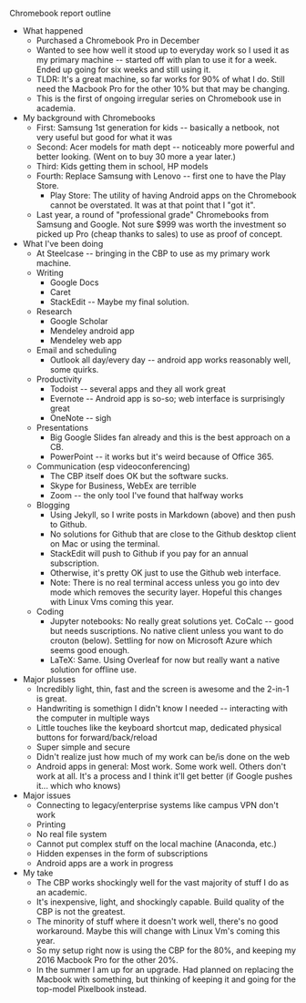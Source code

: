 Chromebook report outline

- What happened
    + Purchased a Chromebook Pro in December
    + Wanted to see how well it stood up to everyday work so I used it as my primary machine -- started off with plan to use it for a week. Ended up going for six weeks and still using it. 
    + TLDR: It's a great machine, so far works for 90% of what I do. Still need the Macbook Pro for the other 10% but that may be changing. 
    + This is the first of ongoing irregular series on Chromebook use in academia. 
- My background with Chromebooks
    + First: Samsung 1st generation for kids -- basically a netbook, not very useful but good for what it was
    + Second: Acer models for math dept -- noticeably more powerful and better looking. (Went on to buy 30 more a year later.)
    + Third: Kids getting them in school, HP models 
    + Fourth: Replace Samsung with Lenovo -- first one to have the Play Store. 
        * Play Store: The utility of having Android apps on the Chromebook cannot be overstated. It was at that point that I "got it". 
    + Last year, a round of "professional grade" Chromebooks from Samsung and Google. Not sure $999 was worth the investment so picked up Pro (cheap thanks to sales) to use as proof of concept. 
- What I've been doing
    + At Steelcase -- bringing in the CBP to use as my primary work machine. 
    + Writing
        * Google Docs 
        * Caret 
        * StackEdit -- Maybe my final solution. 
    + Research
        * Google Scholar
        * Mendeley android app
        * Mendeley web app 
    + Email and scheduling
        * Outlook all day/every day -- android app works reasonably well, some quirks. 
    + Productivity
        * Todoist -- several apps and they all work great
        * Evernote -- Android app is so-so; web interface is surprisingly great
        * OneNote -- sigh
    + Presentations
        * Big Google Slides fan already and this is the best approach on a CB. 
        * PowerPoint -- it works but it's weird because of Office 365. 
    + Communication (esp videoconferencing)
        * The CBP itself does OK but the software sucks. 
        * Skype for Business, WebEx are terrible
        * Zoom -- the only tool I've found that halfway works 
    + Blogging
        * Using Jekyll, so I write posts in Markdown (above) and then push to Github. 
        * No solutions for Github that are close to the Github desktop client on Mac or using the terminal. 
        * StackEdit will push to Github if you pay for an annual subscription. 
        * Otherwise, it's pretty OK just to use the Github web interface. 
        * Note: There is no real terminal access unless you go into dev mode which removes the security layer. Hopeful this changes with Linux Vms coming this year. 
    + Coding
        * Jupyter notebooks: No really great solutions yet. CoCalc -- good but needs suscriptions. No native client unless you want to do crouton (below). Settling for now on Microsoft Azure which seems good enough. 
        * LaTeX: Same. Using Overleaf for now but really want a native solution for offline use. 
- Major plusses
    + Incredibly light, thin, fast and the screen is awesome and the 2-in-1 is great.
    + Handwriting is somethign I didn't know I needed -- interacting with the computer in multiple ways
    + Little touches like the keyboard shortcut map, dedicated physical buttons for forward/back/reload
    + Super simple and secure 
    + Didn't realize just how much of my work can be/is done on the web 
    + Android apps in general: Most work. Some work well. Others don't work at all. It's a process and I think it'll get better (if Google pushes it... which who knows)
- Major issues
    + Connecting to legacy/enterprise systems like campus VPN don't work 
    + Printing
    + No real file system
    + Cannot put complex stuff on the local machine (Anaconda, etc.)
    + Hidden expenses in the form of subscriptions
    + Android apps are a work in progress
- My take
    + The CBP works shockingly well for the vast majority of stuff I do as an academic. 
    + It's inexpensive, light, and shockingly capable. Build quality of the CBP is not the greatest. 
    + The minority of stuff where it doesn't work well, there's no good workaround. Maybe this will change with Linux Vm's coming this year.
    + So my setup right now is using the CBP for the 80%, and keeping my 2016 Macbook Pro for the other 20%. 
    + In the summer I am up for an upgrade. Had planned on replacing the Macbook with something, but thinking of keeping it and going for the top-model Pixelbook instead. 
